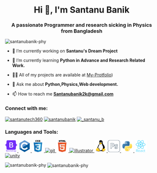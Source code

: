 <h1 align="center">Hi 👋, I'm Santanu Banik</h1>
<h3 align="center">A passionate Programmer and research sicking in Physics from Bangladesh</h3>

<p align="left"> <img src="https://komarev.com/ghpvc/?username=santanubanik-phy&label=Profile%20views&color=0e75b6&style=flat" alt="santanubanik-phy" /> </p>

- 🔭 I’m currently working on **Santanu's Dream Project**

- 🌱 I’m currently learning **Python in Advance and Research Related Work.**

- 👨‍💻 All of my projects are available at [My-Protfolio](https://santanu-portfolio-zeta.vercel.app/))

- 💬 Ask me about **Python,Physics,Web development.**

- 📫 How to reach me **Santanubanik2k@gmail.com**

<h3 align="left">Connect with me:</h3>
<p align="left">
<a href="https://https://bd.linkedin.com/in/santanu-banik-a208651b2?challengeId=AQG0MAd6k0R9SQAAAZBdrnBSjNVJZK9hAMmqJL8X9jSp_xxdt8ts7U85JjfRkRVKDQK1Lko4jVL9vpnQAsDKtphtGoX8jX-B3g&submissionId=e62956d9-7619-dd17-d6cb-87025a03a132&challengeSource=AgFq5Ww3v06ogAAAAZBdrpb7vpLpfJr_62M3z9CGPu2Hzyan5dW9A1fJTJyZ1pg&challegeType=AgFGn-5ifadZdQAAAZBdrpb-JP60jqzrOGO7qWWgQWjNmbwhqaAaxW0&memberId=AgGiHKponTWJewAAAZBdrpcBSSCWlRVzQVofKfEHiDzsSSA&recognizeDevice=AgHA2GP-LblQkwAAAZBdrpcEXdLTQzL7mwKOqJA4EjyYcTe3oCl2" target="blank"><img align="center" src="https://raw.githubusercontent.com/rahuldkjain/github-profile-readme-generator/master/src/images/icons/Social/linked-in-alt.svg" alt="santanutech360" height="30" width="40" /></a>
<a href="https://fb.com/santanubanik" target="blank"><img align="center" src="https://raw.githubusercontent.com/rahuldkjain/github-profile-readme-generator/master/src/images/icons/Social/facebook.svg" alt="santanubanik" height="30" width="40" /></a>
<a href="https://instagram.com/_santanu_b/" target="blank"><img align="center" src="https://raw.githubusercontent.com/rahuldkjain/github-profile-readme-generator/master/src/images/icons/Social/instagram.svg" alt="_santanu_b" height="30" width="40" /></a>
</p>

<h3 align="left">Languages and Tools:</h3>
<p align="left"> <a href="https://getbootstrap.com" target="_blank" rel="noreferrer"> <img src="https://raw.githubusercontent.com/devicons/devicon/master/icons/bootstrap/bootstrap-plain-wordmark.svg" alt="bootstrap" width="40" height="40"/> </a> <a href="https://www.cprogramming.com/" target="_blank" rel="noreferrer"> <img src="https://raw.githubusercontent.com/devicons/devicon/master/icons/c/c-original.svg" alt="c" width="40" height="40"/> </a> <a href="https://www.w3schools.com/css/" target="_blank" rel="noreferrer"> <img src="https://raw.githubusercontent.com/devicons/devicon/master/icons/css3/css3-original-wordmark.svg" alt="css3" width="40" height="40"/> </a> <a href="https://git-scm.com/" target="_blank" rel="noreferrer"> <img src="https://www.vectorlogo.zone/logos/git-scm/git-scm-icon.svg" alt="git" width="40" height="40"/> </a> <a href="https://www.w3.org/html/" target="_blank" rel="noreferrer"> <img src="https://raw.githubusercontent.com/devicons/devicon/master/icons/html5/html5-original-wordmark.svg" alt="html5" width="40" height="40"/> </a> <a href="https://www.adobe.com/in/products/illustrator.html" target="_blank" rel="noreferrer"> <img src="https://www.vectorlogo.zone/logos/adobe_illustrator/adobe_illustrator-icon.svg" alt="illustrator" width="40" height="40"/> </a> <a href="https://www.linux.org/" target="_blank" rel="noreferrer"> <img src="https://raw.githubusercontent.com/devicons/devicon/master/icons/linux/linux-original.svg" alt="linux" width="40" height="40"/> </a> <a href="https://www.photoshop.com/en" target="_blank" rel="noreferrer"> <img src="https://raw.githubusercontent.com/devicons/devicon/master/icons/photoshop/photoshop-line.svg" alt="photoshop" width="40" height="40"/> </a> <a href="https://www.python.org" target="_blank" rel="noreferrer"> <img src="https://raw.githubusercontent.com/devicons/devicon/master/icons/python/python-original.svg" alt="python" width="40" height="40"/> </a> <a href="https://reactjs.org/" target="_blank" rel="noreferrer"> <img src="https://raw.githubusercontent.com/devicons/devicon/master/icons/react/react-original-wordmark.svg" alt="react" width="40" height="40"/> </a> <a href="https://unity.com/" target="_blank" rel="noreferrer"> <img src="https://www.vectorlogo.zone/logos/unity3d/unity3d-icon.svg" alt="unity" width="40" height="40"/> </a> </p>

<p><img align="left" src="https://github-readme-stats.vercel.app/api/top-langs?username=santanubanik-phy&show_icons=true&locale=en&layout=compact" alt="santanubanik-phy" /></p>

<p>&nbsp;<img align="center" src="https://github-readme-stats.vercel.app/api?username=santanubanik-phy&show_icons=true&locale=en" alt="santanubanik-phy" /></p>
